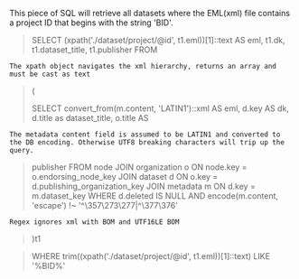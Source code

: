 This piece of SQL will retrieve all datasets where the EML(xml) file contains a project ID that begins with the string 'BID'.


>SELECT (xpath('./dataset/project/@id', t1.eml))[1]::text AS eml, t1.dk, t1.dataset_title, t1.publisher FROM

`The xpath object navigates the xml hierarchy, returns an array and must be cast as text`

 >(
 >
 >SELECT convert_from(m.content, 'LATIN1')::xml AS eml, d.key AS dk, d.title as dataset_title, o.title AS
 
 `The metadata content field is assumed to be LATIN1 and converted to the DB encoding. Otherwise UTF8 breaking characters will trip up the query.`
 
 >publisher FROM node
JOIN organization o ON node.key = o.endorsing_node_key
JOIN dataset d ON o.key = d.publishing_organization_key
JOIN metadata m ON d.key = m.dataset_key WHERE 
d.deleted IS NULL AND encode(m.content, 'escape') !~ '^\\357\\273\\277|^\\377\\376'

`Regex ignores xml with BOM and UTF16LE BOM`

>)t1

>WHERE trim((xpath('./dataset/project/@id', t1.eml))[1]::text) LIKE '%BID%'
